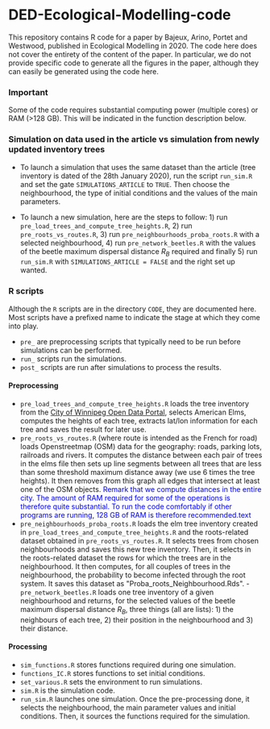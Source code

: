 # DED-Ecological-Modelling-code
This repository contains R code for a paper by Bajeux, Arino, Portet and Westwood, published in Ecological Modelling in 2020. The code here does not cover the entirety of the content of the paper. In particular, we do not provide specific code to generate all the figures in the paper, although they can easily be generated using the code here.

### Important
Some of the code requires substantial computing power (multiple cores) or RAM (>128 GB). This will be indicated in the function description below.

### Simulation on data used in the article vs simulation from newly updated inventory trees
- To launch a simulation that uses the same dataset than the article (tree inventory is dated of the 28th January 2020), run the script `run_sim.R` and set the gate `SIMULATIONS_ARTICLE` to `TRUE`. Then choose the neighbourhood, the type of initial conditions and the values of the main parameters.

- To launch a new simulation, here are the steps to follow: 1) run `pre_load_trees_and_compute_tree_heights.R`, 2) run `pre_roots_vs_routes.R`, 3) run `pre_neighbourhoods_proba_roots.R` with a selected neighbourhood, 4) run `pre_network_beetles.R` with the values of the beetle maximum dispersal distance $R_B$ required and finally 5) run `run_sim.R` with `SIMULATIONS_ARTICLE = FALSE` and the right set up wanted.

### R scripts
Although the `R` scripts are in the directory `CODE`, they are documented here. Most scripts have a prefixed name to indicate the stage at which they come into play.

- `pre_` are preprocessing scripts that typically need to be run before simulations can be performed.
- `run_` scripts run the simulations.
- `post_` scripts are run after simulations to process the results.

#### Preprocessing 
- `pre_load_trees_and_compute_tree_heights.R` loads the tree inventory from the [City of Winnipeg Open Data Portal](), selects American Elms, computes the heights of each tree, extracts lat/lon information for each tree and saves the result for later use.
- `pre_roots_vs_routes.R` (where route is intended as the French for road) loads Openstreetmap (OSM) data for the geography: roads, parking lots, railroads and rivers. It computes the distance between each pair of trees in the elms file then sets up line segments between all trees that are less than some threshold maximum distance away (we use 6 times the tree heights). It then removes from this graph all edges that intersect at least one of the OSM objects. <span style="color:blue">Remark that we compute distances in the entire city. The amount of RAM required for some of the operations is therefore quite substantial. To run the code comfortably if other programs are running, 128 GB of RAM is therefore recommended.text</span>
- `pre_neighbourhoods_proba_roots.R` loads the elm tree inventory created in `pre_load_trees_and_compute_tree_heights.R` and the roots-related dataset obtained in `pre_roots_vs_routes.R`. It selects trees from chosen neighbourhoods and saves this new tree inventory. Then, it selects in the roots-related dataset the rows for which the trees are in the neighbourhood. It then computes, for all couples of trees in the neighbourhood, the probability to become infected through the root system. It saves this dataset as "Proba_roots_Neighbourhood.Rds".
-`pre_network_beetles.R` loads one tree inventory of a given neighbourhood and returns, for the selected values of the beetle maximum dispersal distance $R_B$, three things (all are lists): 1) the neighbours of 
each tree, 2) their position in the neighbourhood and 3) their distance.

#### Processing
- `sim_functions.R` stores functions required during one simulation.
- `functions_IC.R` stores functions to set initial conditions.
- `set_various.R` sets the environment to run simulations.
- `sim.R` is the simulation code.
- `run_sim.R` launches one simulation. Once the pre-processing done, it selects the neighbourhood, the main parameter values and initial conditions. Then, it sources the functions required for the simulation.